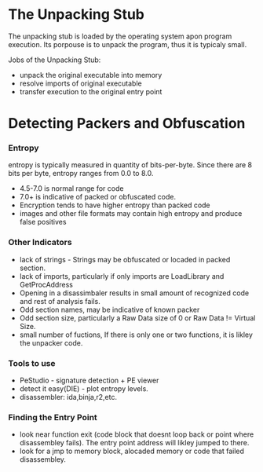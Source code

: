 # The Unpacking Stub

The unpacking stub is loaded by the operating system apon program execution.
Its porpouse is to unpack the program, thus it is typicaly small.

Jobs of the Unpacking Stub:
- unpack the original executable into memory
- resolve imports of original executable
- transfer execution to the original entry point

# Detecting Packers and Obfuscation

### Entropy
entropy is typically measured in quantity of bits-per-byte.
Since there are 8 bits per byte, entropy ranges from 0.0 to 8.0.


- 4.5-7.0 is normal range for code
- 7.0+ is indicative of packed or obfuscated code.
- Encryption tends to have higher entropy than packed code
- images and other file formats may contain high entropy and produce false positives

### Other Indicators
- lack of strings - Strings may be obfuscated or locaded in packed section.
- lack of imports, particularly if only imports are LoadLibrary and GetProcAddress
- Opening in a disassimbaler results in small amount of recognized code and rest of analysis fails.
- Odd section names, may be indicative of known packer
- Odd section size, particularly a Raw Data size of 0 or Raw Data != Virtual Size.
- small number of fuctions, If there is only one or two functions, it is likley the unpacker code.

### Tools to use
- PeStudio - signature detection + PE viewer
- detect it easy(DIE) - plot entropy levels.
- disassembler: ida,binja,r2,etc.

### Finding the Entry Point

- look near function exit (code block that doesnt loop back or point where disassembley fails).
The entry point address will likley jumped to there.
- look for a jmp to memory block, alocaded memory or code that failed disassembley.
